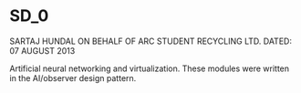 SD_0
====

SARTAJ HUNDAL ON BEHALF OF ARC STUDENT RECYCLING LTD.   DATED: 07 AUGUST 2013

Artificial neural networking and virtualization. These modules were written in the AI/observer design pattern.

